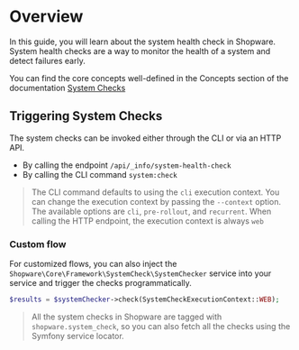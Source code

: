 # Overview

In this guide, you will learn about the system health check in Shopware. System health checks are a way to monitor the health of a system and detect failures early. 

You can find the core concepts well-defined in the Concepts section of the documentation [System Checks](../../../../../concepts/framework/system-check.md)

## Triggering System Checks

The system checks can be invoked either through the CLI or via an HTTP API.

* By calling the endpoint `/api/_info/system-health-check`
* By calling the CLI command `system:check`

> The CLI command defaults to using the `cli` execution context. You can change the execution context by passing the `--context` option. The available options are `cli`, `pre-rollout`, and `recurrent`.
> When calling the HTTP endpoint, the execution context is always `web`

### Custom flow

For customized flows, you can also inject the `Shopware\Core\Framework\SystemCheck\SystemChecker` service into your service and trigger the checks programmatically.

```php
$results = $systemChecker->check(SystemCheckExecutionContext::WEB);
```

> All the system checks in Shopware are tagged with `shopware.system_check`, so you can also fetch all the checks using the Symfony service locator.
